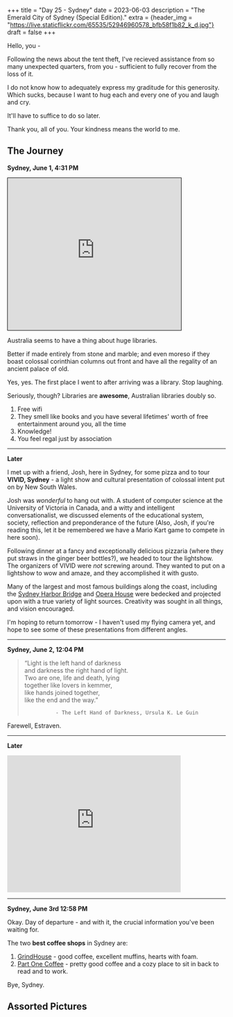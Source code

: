 +++
title = "Day 25 - Sydney"
date = 2023-06-03
description = "The Emerald City of Sydney (Special Edition)."
extra = {header_img = "https://live.staticflickr.com/65535/52946960578_bfb58f1b82_k_d.jpg"}
draft = false
+++

Hello, you -

Following the news about the tent theft, I've recieved assistance from so many unexpected quarters, from you - sufficient to fully recover from the loss of it.  

I do not know how to adequately express my graditude for this generosity. Which sucks, because I want to hug each and every one of you and laugh and cry. 

It'll have to suffice to do so later. 

Thank you, all of you. Your kindness means the world to me.

## The Journey

**Sydney, June 1, 4:31 PM**

<iframe width="400" height="350" frameborder="0" scrolling="no" marginheight="0" marginwidth="0" src="https://www.openstreetmap.org/export/embed.html?bbox=151.2123227119446%2C-33.867052656439476%2C151.21414661407474%2C-33.8656540096547&amp;layer=mapnik&amp;marker=-33.866353335911285%2C151.21323466300964" style="border: 1px solid black"></iframe>

Australia seems to have a thing about huge libraries.

Better if made entirely from stone and marble; and even moreso if they boast colossal corinthian columns out front and have all the regality of an ancient palace of old.

<div class="gallery">
    <a href="https://live.staticflickr.com/65535/52946886265_2276d5e39e_k_d.jpg" data-ngthumb="https://live.staticflickr.com/65535/52946886265_5f7a782382_c_d.jpg"></a>
    <a href="https://live.staticflickr.com/65535/52946960518_5ddd6e88f5_k_d.jpg" data-ngthumb="https://live.staticflickr.com/65535/52946960518_b498f5bf37_c_d.jpg"></a>
</div>

Yes, yes. The first place I went to after arriving was a library. Stop laughing. 

Seriously, though? Libraries are **awesome**, Australian libraries doubly so. 

1. Free wifi
2. They smell like books and you have several lifetimes' worth of free entertainment around you, all the time
3. Knowledge!
4. You feel regal just by association

--- 

**Later**

I met up with a friend, Josh, here in Sydney, for some pizza and to tour **VIVID, Sydney** - a light show and cultural presentation of colossal intent put on by New South Wales.

<div class="gallery">
    <a href="https://live.staticflickr.com/65535/52946639919_1740af57ae_o_d.jpg" data-ngthumb="https://live.staticflickr.com/65535/52946639919_23a520b873_c_d.jpg"></a>
</div>

Josh was *wonderful* to hang out with. A student of computer science at the University of Victoria in Canada, and a witty and intelligent conversationalist, we discussed elements of the educational system, society, reflection and preponderance of the future (Also, Josh, if you're reading this, let it be remembered we have a Mario Kart game to compete in here soon).

Following dinner at a fancy and exceptionally delicious pizzaria (where they put straws in the ginger beer bottles?), we headed to tour the lightshow. 

<div class="gallery">
    <a href="https://live.staticflickr.com/65535/52946494621_4099810821_o_d.jpg" data-ngthumb="https://live.staticflickr.com/65535/52946494621_c146d01b3d_c_d.jpg"></a>
</div>
<div class="gallery" style="margin-top: -1em;">
    <a href="https://live.staticflickr.com/65535/52946883290_8ecd506d30_o_d.jpg" data-ngthumb="https://live.staticflickr.com/65535/52946883290_61d877b3ff_c_d.jpg"></a>
    <a href="https://live.staticflickr.com/65535/52946960078_c56109031d_o_d.jpg" data-ngthumb="https://live.staticflickr.com/65535/52946960078_4302db090e_c_d.jpg"></a>
</div>

The organizers of VIVID were *not* screwing around. They wanted to put on a lightshow to wow and amaze, and they accomplished it with gusto. 

<div class="gallery">
    <a href="https://live.staticflickr.com/65535/52946883220_a89c090b16_o_d.jpg" data-ngthumb="https://live.staticflickr.com/65535/52946883220_6912f2cc2e_c_d.jpg"></a>
    <a href="https://live.staticflickr.com/65535/52946494271_3d232de20e_o_d.jpg" data-ngthumb="https://live.staticflickr.com/65535/52946494271_7fa3e4ee0e_c_d.jpg"></a>
    <a href="https://live.staticflickr.com/65535/52945898532_f3941d7f90_o_d.jpg" data-ngthumb="https://live.staticflickr.com/65535/52945898532_874d5d50b3_c_d.jpg"></a>
</div>

Many of the largest and most famous buildings along the coast, including the [Sydney Harbor Bridge](https://en.wikipedia.org/wiki/Sydney_Harbour_Bridge) and [Opera House](https://en.wikipedia.org/wiki/Sydney_Opera_House) were bedecked and projected upon with a true variety of light sources. Creativity was sought in all things, and vision encouraged. 

<div class="gallery">
    <a href="https://live.staticflickr.com/65535/52946494251_7740c6f6c6_o_d.jpg" data-ngthumb="https://live.staticflickr.com/65535/52946494251_b1658f5049_c_d.jpg"></a>
    <a href="https://live.staticflickr.com/65535/52946494291_e75cd427c0_o_d.jpg" data-ngthumb="https://live.staticflickr.com/65535/52946494291_937f67bb07_c_d.jpg"></a>
</div>

I'm hoping to return tomorrow - I haven't used my flying camera yet, and hope to see some of these presentations from different angles. 

---

**Sydney, June 2, 12:04 PM**

> “Light is the left hand of darkness<br>
> and darkness the right hand of light.<br>
> Two are one, life and death, lying<br>
> together like lovers in kemmer,<br>
> like hands joined together,<br>
> like the end and the way.” 
>
>               - The Left Hand of Darkness, Ursula K. Le Guin

Farewell, Estraven. 

---

**Later**

<div class="gallery">
    <a href="https://live.staticflickr.com/65535/52946960578_6838ba5299_o_d.jpg" data-ngthumb="https://live.staticflickr.com/65535/52946960578_a92656719a_c_d.jpg"></a>
</div>

<iframe width="400" height="315" src="https://www.youtube.com/embed/cdy07_neuXg" title="YouTube video player" frameborder="0" allow="accelerometer; autoplay; clipboard-write; encrypted-media; gyroscope; picture-in-picture; web-share" allowfullscreen></iframe>

---

**Sydney, June 3rd 12:58 PM**

Okay. Day of departure - and with it, the crucial information you've been waiting for. 

<div class="gallery">
    <a href="https://media.tenor.com/74B6Qp_1gOkAAAAC/behold-look.gif" data-ngthumb="https://media.tenor.com/74B6Qp_1gOkAAAAC/behold-look.gif"></a>
</div>

The two **best coffee shops** in Sydney are:

1. [GrindHouse](https://goo.gl/maps/Gg3Bhd6w4c9bnbcX6?coh=178573&entry=tt) - good coffee, excellent muffins, hearts with foam. 
2. [Part One Coffee](https://goo.gl/maps/FJJRSu8FK8mD7bMj7?coh=178573&entry=tt) - pretty good coffee and a cozy place to sit in back to read and to work. 

Bye, Sydney. 

## Assorted Pictures

<div class="gallery">
    <a href="https://live.staticflickr.com/65535/52946640179_f1b2f6ea88_o_d.jpg" data-ngthumb="https://live.staticflickr.com/65535/52946640179_a53e828dea_c_d.jpg"></a>
    <a href="https://live.staticflickr.com/65535/52946960153_d3a8c80030_o_d.jpg" data-ngthumb="https://live.staticflickr.com/65535/52946960153_36e4c0ffeb_c_d.jpg"></a>
    <a href="https://live.staticflickr.com/65535/52946494646_330ce82b0f_o_d.jpg" data-ngthumb="https://live.staticflickr.com/65535/52946494646_6a37e2c479_c_d.jpg"></a>
    <a href="https://live.staticflickr.com/65535/52946639834_a458b6518b_o_d.jpg" data-ngthumb="https://live.staticflickr.com/65535/52946639834_52f95477fd_c_d.jpg"></a>
    <a href="https://live.staticflickr.com/65535/52946640154_ddef2d076a_o_d.jpg" data-ngthumb="https://live.staticflickr.com/65535/52946640154_1fc47c7071_c_d.jpg"></a>
    <a href="https://live.staticflickr.com/65535/52946494411_02978b89c1_o_d.jpg" data-ngthumb="https://live.staticflickr.com/65535/52946494411_ef22aaca34_c_d.jpg"></a>
</div>